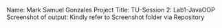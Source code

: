 Name: Mark Samuel Gonzales
Project Title: TU-Session 2: Lab1-JavaOOP
Screenshot of output: Kindly refer to Screenshot folder via Repository